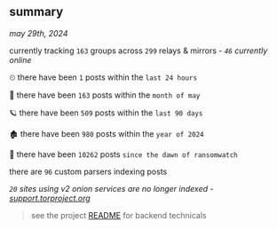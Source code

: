 
## summary
_may 29th, 2024_

currently tracking `163` groups across `299` relays & mirrors - _`46` currently online_

⏲ there have been `1` posts within the `last 24 hours`

🦈 there have been `163` posts within the `month of may`

🪐 there have been `509` posts within the `last 90 days`

🏚 there have been `980` posts within the `year of 2024`

🦕 there have been `10262` posts `since the dawn of ransomwatch`

there are `96` custom parsers indexing posts

_`20` sites using v2 onion services are no longer indexed - [support.torproject.org](https://support.torproject.org/onionservices/v2-deprecation/)_

> see the project [README](https://github.com/joshhighet/ransomwatch#ransomwatch--) for backend technicals

